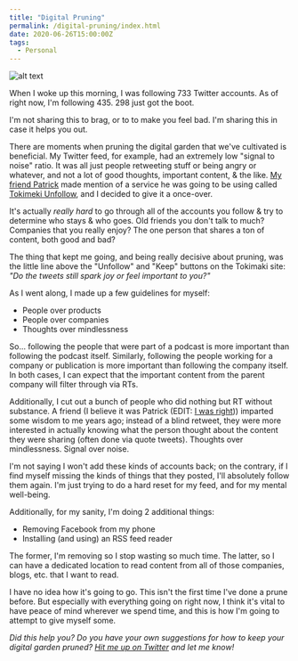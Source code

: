 ```yaml
---
title: "Digital Pruning"
permalink: /digital-pruning/index.html
date: 2020-06-26T15:00:00Z
tags: 
  - Personal
---
```


![alt text][headerImg]

When I woke up this morning, I was following 733 Twitter accounts. As of right now, I'm following 435. 298 just got the boot.

I'm not sharing this to brag, or to to make you feel bad. I'm sharing this in case it helps you out.

<!-- more -->

There are moments when pruning the digital garden that we've cultivated is beneficial. My Twitter feed, for example, had an extremely low "signal to noise" ratio. It was all just people retweeting stuff or being angry or whatever, and not a lot of good thoughts, important content, & the like. [My friend Patrick][patrick] made mention of a service he was going to be using called [Tokimeki Unfollow][tokimeki], and I decided to give it a once-over.

It's actually *really hard* to go through all of the accounts you follow & try to determine who stays & who goes. Old friends you don't talk to much? Companies that you really enjoy? The one person that shares a ton of content, both good and bad?

The thing that kept me going, and being really decisive about pruning, was the little line above the "Unfollow" and "Keep" buttons on the Tokimaki site: *"Do the tweets still spark joy or feel important to you?"*

As I went along, I made up a few guidelines for myself:

- People over products
- People over companies
- Thoughts over mindlessness

So... following the people that were part of a podcast is more important than following the podcast itself. Similarly, following the people working for a company or publication is more important than following the company itself. In both cases, I can expect that the important content from the parent company will filter through via RTs.

Additionally, I cut out a bunch of people who did nothing but RT without substance. A friend (I believe it was Patrick (EDIT: [I was right](https://patrickrhone.com/2016/06/30/twitter-zen-and-the-art-of-retweet-maintenance/))) imparted some wisdom to me years ago; instead of a blind retweet, they were more interested in actually knowing what the person thought about the content they were sharing (often done via quote tweets). Thoughts over mindlessness. Signal over noise.

I'm not saying I won't add these kinds of accounts back; on the contrary, if I find myself missing the kinds of things that they posted, I'll absolutely follow them again. I'm just trying to do a hard reset for my feed, and for my mental well-being.

Additionally, for my sanity, I'm doing 2 additional things:

- Removing Facebook from my phone
- Installing (and using) an RSS feed reader

The former, I'm removing so I stop wasting so much time. The latter, so I can have a dedicated location to read content from all of those companies, blogs, etc. that I want to read.

I have no idea how it's going to go. This isn't the first time I've done a prune before. But especially with everything going on right now, I think it's vital to have peace of mind wherever we spend time, and this is how I'm going to attempt to give myself some.

*Did this help you? Do you have your own suggestions for how to keep your digital garden pruned? [Hit me up on Twitter][twitter] and let me know!*

[headerImg]: https://hips.hearstapps.com/hmg-prod.s3.amazonaws.com/images/pruning-garden-1521648761.jpg
[patrick]: https://twitter.com/patrickrhone/status/1276588576042516481
[tokimeki]: https://tokimeki-unfollow.glitch.me/
[twitter]: http://twitter.com/niclake
